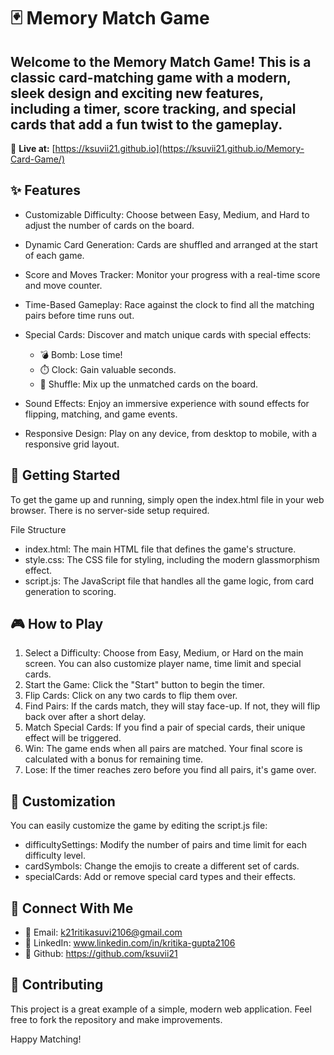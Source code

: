 # 🃏 Memory Match Game
## Welcome to the Memory Match Game! This is a classic card-matching game with a modern, sleek design and exciting new features, including a timer, score tracking, and special cards that add a fun twist to the gameplay.


🔗 **Live at:** [https://ksuvii21.github.io](https://ksuvii21.github.io/Memory-Card-Game/)


## ✨ Features
- Customizable Difficulty: Choose between Easy, Medium, and Hard to adjust the number of cards on the board.
- Dynamic Card Generation: Cards are shuffled and arranged at the start of each game.
- Score and Moves Tracker: Monitor your progress with a real-time score and move counter.
- Time-Based Gameplay: Race against the clock to find all the matching pairs before time runs out.
- Special Cards: Discover and match unique cards with special effects:
   - 💣 Bomb: Lose time!
   - ⏱️ Clock: Gain valuable seconds.
   - 🔀 Shuffle: Mix up the unmatched cards on the board.

- Sound Effects: Enjoy an immersive experience with sound effects for flipping, matching, and game events.
- Responsive Design: Play on any device, from desktop to mobile, with a responsive grid layout.

## 🚀 Getting Started
To get the game up and running, simply open the index.html file in your web browser. There is no server-side setup required.

File Structure
- index.html: The main HTML file that defines the game's structure.
- style.css: The CSS file for styling, including the modern glassmorphism effect.
- script.js: The JavaScript file that handles all the game logic, from card generation to scoring.

## 🎮 How to Play
1. Select a Difficulty: Choose from Easy, Medium, or Hard on the main screen. You can also customize player name, time limit and special cards.
2. Start the Game: Click the "Start" button to begin the timer.
3. Flip Cards: Click on any two cards to flip them over.
4. Find Pairs: If the cards match, they will stay face-up. If not, they will flip back over after a short delay.
5. Match Special Cards: If you find a pair of special cards, their unique effect will be triggered.
6. Win: The game ends when all pairs are matched. Your final score is calculated with a bonus for remaining time.
7. Lose: If the timer reaches zero before you find all pairs, it's game over.

## 🔧 Customization
You can easily customize the game by editing the script.js file:

- difficultySettings: Modify the number of pairs and time limit for each difficulty level.
- cardSymbols: Change the emojis to create a different set of cards.
- specialCards: Add or remove special card types and their effects.

## 🔗 Connect With Me

- 📧 Email: k21ritikasuvi2106@gmail.com
- 💼 LinkedIn: www.linkedin.com/in/kritika-gupta2106
- 🚀 Github: https://github.com/ksuvii21

## 🤝 Contributing
This project is a great example of a simple, modern web application. Feel free to fork the repository and make improvements.

Happy Matching!
